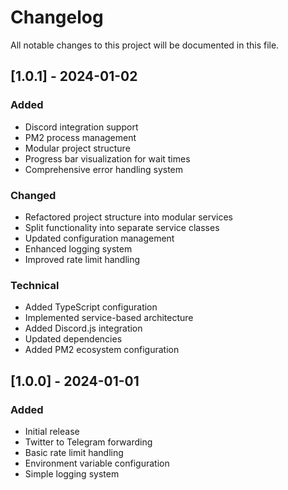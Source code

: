 # Changelog

All notable changes to this project will be documented in this file.

## [1.0.1] - 2024-01-02

### Added
- Discord integration support
- PM2 process management
- Modular project structure
- Progress bar visualization for wait times
- Comprehensive error handling system

### Changed
- Refactored project structure into modular services
- Split functionality into separate service classes
- Updated configuration management
- Enhanced logging system
- Improved rate limit handling

### Technical
- Added TypeScript configuration
- Implemented service-based architecture
- Added Discord.js integration
- Updated dependencies
- Added PM2 ecosystem configuration

## [1.0.0] - 2024-01-01

### Added
- Initial release
- Twitter to Telegram forwarding
- Basic rate limit handling
- Environment variable configuration
- Simple logging system 